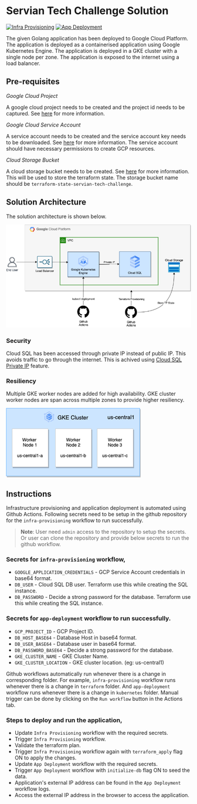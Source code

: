 # Servian Tech Challenge Solution

[![Infra Provisioning](https://github.com/jawahars16/TechChallengeSolution/actions/workflows/infra-provisioning.yaml/badge.svg)](https://github.com/jawahars16/TechChallengeSolution/actions/workflows/infra-provisioning.yaml)
[![App Deployment](https://github.com/jawahars16/TechChallengeSolution/actions/workflows/app-deployment.yaml/badge.svg)](https://github.com/jawahars16/TechChallengeSolution/actions/workflows/app-deployment.yaml)

The given Golang application has been deployed to Google Cloud Platform. The application is deployed as a containerised application using Google Kubernetes Engine. The application is deployed in a GKE cluster with a single node per zone. The application is exposed to the internet using a load balancer.

## Pre-requisites

*Google Cloud Project*

A google cloud project needs to be created and the project id needs to be captured. See [here](https://cloud.google.com/resource-manager/docs/creating-managing-projects) for more information.

*Google Cloud Service Account*

A service account needs to be created and the service account key needs to be downloaded. See [here](https://cloud.google.com/iam/docs/creating-managing-service-accounts) for more information. The service account should have necessary permissions to create GCP resources.

*Cloud Storage Bucket*

A cloud storage bucket needs to be created. See [here](https://cloud.google.com/storage/docs/creating-buckets) for more information. This will be used to store the terraform state. The storage bucket name should be `terraform-state-servian-tech-challenge`. 

## Solution Architecture

The solution architecture is shown below.

![Solution Architecture](images/architecture.png)

### Security

Cloud SQL has been accessed through private IP instead of public IP. This avoids traffic to go through the internet. This is achived using [Cloud SQL Private IP](https://cloud.google.com/sql/docs/mysql/private-ip) feature.

### Resiliency

Multiple GKE worker nodes are added for high availability. GKE cluster worker nodes are span across multiple zones to provide higher resiliency. 

![HA Architecture](images/ha.png)

## Instructions

Infrastructure provisioning and application deployment is automated using Github Actions. Following secrets need to be setup in the github repository for the `infra-provisioning` workflow to run successfully.

> **Note**: User need `admin` access to the repository to setup the secrets. Or user can clone the repository and provide below secrets to run the github workflow.

### Secrets for `infra-provisioning` workflow,

* `GOOGLE_APPLICATION_CREDENTIALS` - GCP Service Account credentials in base64 format.
* `DB_USER` - Cloud SQL DB user. Terraform use this while creating the SQL instance.
* `DB_PASSWORD` - Decide a strong password for the database. Terraform use this while creating the SQL instance.

### Secrets for `app-deployment` workflow to run successfully.

* `GCP_PROJECT_ID` - GCP Project ID.
* `DB_HOST_BASE64` - Database Host in base64 format.
* `DB_USER_BASE64` - Database user in base64 format.
* `DB_PASSWORD_BASE64` - Decide a strong password for the database.
* `GKE_CLUSTER_NAME` - GKE Cluster Name.
* `GKE_CLUSTER_LOCATION` - GKE cluster location. (eg: us-central1)

Github workflows automatically run whenever there is a change in corresponding folder. For example, `infra-provisioning` workflow runs whenever there is a change in `terraform` folder. And `app-deployment` workflow runs whenever there is a change in `kubernetes` folder. Manual trigger can be done by clicking on the `Run workflow` button in the Actions tab.

### Steps to deploy and run the application,

* Update `Infra Provisioning` workflow with the required secrets.
* Trigger `Infra Provisioning` workflow.
* Validate the terraform plan.
* Trigger `Infra Provisioning` workflow again with `terraform_apply` flag ON to apply the changes.
* Update `App Deployment` workflow with the required secrets.
* Trigger `App Deployment` workflow with `initialize-db` flag ON to seed the data.
* Application's external IP address can be found in the `App Deployment` workflow logs.
* Access the external IP address in the browser to access the application.
